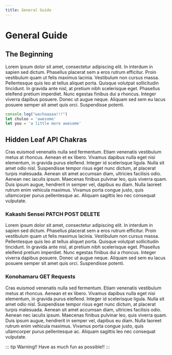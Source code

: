 ```yaml
---
title: General Guide
---
```


# General Guide
## The Beginning
Lorem ipsum dolor sit amet, consectetur adipiscing elit. In interdum in sapien sed dictum. Phasellus placerat sem a eros rutrum efficitur. Proin vestibulum quam ut felis maximus lacinia. Vestibulum non cursus massa. Pellentesque quis leo at tellus aliquet porta. Quisque volutpat sollicitudin tincidunt. In gravida ante nisl, at pretium nibh scelerisque eget. Phasellus eleifend pretium imperdiet. Nunc egestas finibus dui a rhoncus. Integer viverra dapibus posuere. Donec ut augue neque. Aliquam sed sem eu lacus posuere semper sit amet quis orci. Suspendisse potenti.

```js
console.log("wachaaaaa!!!")
let chuloo = 'awesome'
let you = 'a little more awesome'
```

## Hidden Leaf API Chakras
Cras euismod venenatis nulla sed fermentum. Etiam venenatis vestibulum metus at rhoncus. Aenean et ex libero. Vivamus dapibus nulla eget nisi elementum, in gravida purus eleifend. Integer id scelerisque ligula. Nulla sit amet odio nisl. Suspendisse tempor risus eget nunc dictum, at placerat turpis malesuada. Aenean sit amet accumsan diam, ultricies facilisis odio. Aenean nec iaculis ipsum. Maecenas finibus pulvinar leo, quis viverra quam. Duis ipsum augue, hendrerit in semper vel, dapibus eu diam. Nulla laoreet rutrum enim vehicula maximus. Vivamus porta congue justo, quis ullamcorper purus pellentesque ac. Aliquam sagittis leo nec consequat vulputate.

### Kakashi Sensei PATCH POST DELETE
Lorem ipsum dolor sit amet, consectetur adipiscing elit. In interdum in sapien sed dictum. Phasellus placerat sem a eros rutrum efficitur. Proin vestibulum quam ut felis maximus lacinia. Vestibulum non cursus massa. Pellentesque quis leo at tellus aliquet porta. Quisque volutpat sollicitudin tincidunt. In gravida ante nisl, at pretium nibh scelerisque eget. Phasellus eleifend pretium imperdiet. Nunc egestas finibus dui a rhoncus. Integer viverra dapibus posuere. Donec ut augue neque. Aliquam sed sem eu lacus posuere semper sit amet quis orci. Suspendisse potenti.


### Konohamaru GET Requests
Cras euismod venenatis nulla sed fermentum. Etiam venenatis vestibulum metus at rhoncus. Aenean et ex libero. Vivamus dapibus nulla eget nisi elementum, in gravida purus eleifend. Integer id scelerisque ligula. Nulla sit amet odio nisl. Suspendisse tempor risus eget nunc dictum, at placerat turpis malesuada. Aenean sit amet accumsan diam, ultricies facilisis odio. Aenean nec iaculis ipsum. Maecenas finibus pulvinar leo, quis viverra quam. Duis ipsum augue, hendrerit in semper vel, dapibus eu diam. Nulla laoreet rutrum enim vehicula maximus. Vivamus porta congue justo, quis ullamcorper purus pellentesque ac. Aliquam sagittis leo nec consequat vulputate.

::: tip Warning!!
Have as much fun as possible!!
:::